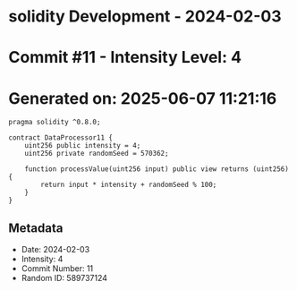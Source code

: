 ﻿# solidity Development - 2024-02-03
# Commit #11 - Intensity Level: 4
# Generated on: 2025-06-07 11:21:16
```solidity
pragma solidity ^0.8.0;

contract DataProcessor11 {
    uint256 public intensity = 4;
    uint256 private randomSeed = 570362;

    function processValue(uint256 input) public view returns (uint256) {
        return input * intensity + randomSeed % 100;
    }
}
```
## Metadata
- Date: 2024-02-03
- Intensity: 4
- Commit Number: 11
- Random ID: 589737124

